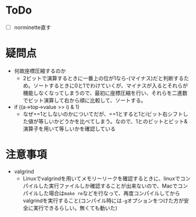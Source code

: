 # ToDo
- [ ] norminette直す

# 疑問点
- 何故座標圧縮するのか
  - 2ビットで演算するときに一番上の位が1なら-(マイナス)だと判断するため。ソートするときに0と1でわけていくが、マイナスが入るとそれらが機能しなくなってしまうので、最初に座標圧縮を行い、それらを二進数でビット演算して右から順に比較して、ソートする。
- if ((a->top->value >> i) & 1)
  - なぜ==1としないのかについてだが、==1とすると1とiビット右シフトした値が等しいかどうかを比べてしまう。なので、1とのビットとビット&演算子を用いて等しいかを確認している

# 注意事項
- valgrind
  - Linuxでvalgrindを用いてメモリーリークを確認するときに、linuxでコンパイルした実行ファイルしか確認することが出来ないので、Macでコンパイルした場合は`make re`などを行なって、再度コンパイルしてからvalgrindを実行すること(コンパイル時には`-g`オプションをつけた方が安全に実行できるらしい。無くても動いた)
